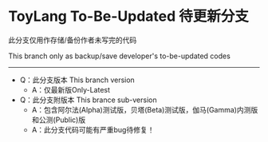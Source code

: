 # ToyLang To-Be-Updated 待更新分支

此分支仅用作存储/备份作者未写完的代码

This branch only as backup/save developer's to-be-updated codes

---

- Q：此分支版本 This branch version
  - A：仅最新版Only-Latest
- Q：此分支附版本 This brance sub-version
  - A：包含阿尔法(Alpha)测试版，贝塔(Beta)测试版，伽马(Gamma)内测版和公测(Public)版
  - A：此分支代码可能有严重bug待修复！

